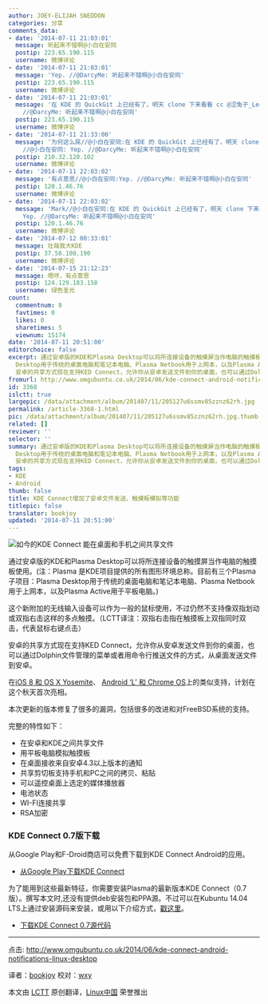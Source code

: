 ```yaml
---
author: JOEY-ELIJAH SNEDDON
categories: 分享
comments_data:
- date: '2014-07-11 21:03:01'
  message: 听起来不错啊@小白在安同
  postip: 223.65.190.115
  username: 微博评论
- date: '2014-07-11 21:03:01'
  message: 'Yep. //@DarcyMe: 听起来不错啊@小白在安同'
  postip: 223.65.190.115
  username: 微博评论
- date: '2014-07-11 21:03:01'
  message: '在 KDE 的 QuickGit 上已经有了，明天 clone 下来看看 cc @涩兔子_LeetCodeCN //@小白在安同: Yep.
    //@DarcyMe: 听起来不错啊@小白在安同'
  postip: 223.65.190.115
  username: 微博评论
- date: '2014-07-11 21:33:00'
  message: '为何这么屌//@小白在安同:在 KDE 的 QuickGit 上已经有了，明天 clone 下来看看 cc @涩兔子_LeetCodeCN
    //@小白在安同: Yep. //@DarcyMe: 听起来不错啊@小白在安同'
  postip: 210.32.120.102
  username: 微博评论
- date: '2014-07-11 22:03:02'
  message: '有点意思//@小白在安同:Yep. //@DarcyMe: 听起来不错啊@小白在安同'
  postip: 120.1.46.76
  username: 微博评论
- date: '2014-07-11 22:03:02'
  message: 'Mark//@小白在安同:在 KDE 的 QuickGit 上已经有了，明天 clone 下来看看 cc @涩兔子_LeetCodeCN //@小白在安同:
    Yep. //@DarcyMe: 听起来不错啊@小白在安同'
  postip: 120.1.46.76
  username: 微博评论
- date: '2014-07-12 00:33:01'
  message: 壮哉我大KDE
  postip: 37.58.100.190
  username: 微博评论
- date: '2014-07-15 21:12:23'
  message: 嗯哼，有点意思
  postip: 124.129.183.158
  username: 绿色圣光
count:
  commentnum: 8
  favtimes: 0
  likes: 0
  sharetimes: 5
  viewnum: 15174
date: '2014-07-11 20:51:00'
editorchoice: false
excerpt: 通过安卓版的KDE和Plasma Desktop可以将所连接设备的触摸屏当作电脑的触摸板使用。(注：Plasma 是KDE项目提供的所有图形环境总称。目前有三个Plasma子项目：Plasma
  Desktop用于传统的桌面电脑和笔记本电脑、Plasma Netbook用于上网本，以及Plasma Active用于平板电脑。) 这个新附加的无线输入设备可以作为一般的鼠标使用，不过仍然不支持像双指划动或双指右击这样的多点触摸。（LCTT译注：双指右击指在触摸板上双指同时双击，代表鼠标右键点击）
  安卓的共享方式现在支持KED Connect，允许你从安卓发送文件到你的桌面，也可以通过Dolphin文
fromurl: http://www.omgubuntu.co.uk/2014/06/kde-connect-android-notifications-linux-desktop
id: 3368
islctt: true
largepic: /data/attachment/album/201407/11/205127u6ssmv85zznz62rh.jpg
permalink: /article-3368-1.html
pic: /data/attachment/album/201407/11/205127u6ssmv85zznz62rh.jpg.thumb.jpg
related: []
reviewer: ''
selector: ''
summary: 通过安卓版的KDE和Plasma Desktop可以将所连接设备的触摸屏当作电脑的触摸板使用。(注：Plasma 是KDE项目提供的所有图形环境总称。目前有三个Plasma子项目：Plasma
  Desktop用于传统的桌面电脑和笔记本电脑、Plasma Netbook用于上网本，以及Plasma Active用于平板电脑。) 这个新附加的无线输入设备可以作为一般的鼠标使用，不过仍然不支持像双指划动或双指右击这样的多点触摸。（LCTT译注：双指右击指在触摸板上双指同时双击，代表鼠标右键点击）
  安卓的共享方式现在支持KED Connect，允许你从安卓发送文件到你的桌面，也可以通过Dolphin文
tags:
- KDE
- Android
thumb: false
title: KDE Connect增加了安卓文件发送、触摸板模拟等功能
titlepic: false
translator: bookjoy
updated: '2014-07-11 20:51:00'
---
```


![如今的KDE Connect 能在桌面和手机之间共享文件](/data/attachment/album/201407/11/205127u6ssmv85zznz62rh.jpg)


通过安卓版的KDE和Plasma Desktop可以将所连接设备的触摸屏当作电脑的触摸板使用。(注：Plasma 是KDE项目提供的所有图形环境总称。目前有三个Plasma子项目：Plasma Desktop用于传统的桌面电脑和笔记本电脑、Plasma Netbook用于上网本，以及Plasma Active用于平板电脑。)


这个新附加的无线输入设备可以作为一般的鼠标使用，不过仍然不支持像双指划动或双指右击这样的多点触摸。（LCTT译注：双指右击指在触摸板上双指同时双击，代表鼠标右键点击）


安卓的共享方式现在支持KED Connect，允许你从安卓发送文件到你的桌面，也可以通过Dolphin文件管理的菜单或者用命令行推送文件的方式，从桌面发送文件到安卓。


在[iOS 8 和 OS X Yosemite](http://www.omgubuntu.co.uk/2014/06/os-x-10-10-feature-ubuntu-already)、 [Android ‘L’ 和 Chrome OS](http://www.omgchrome.com/android-apps-notifications-call-alerts-chromebook/)上的类似支持，计划在这个秋天首次亮相。


本次更新的版本修复了很多的漏洞，包括很多的改进和对FreeBSD系统的支持。


完整的特性如下：


* 在安卓和KDE之间共享文件
* 用平板电脑模拟触摸板
* 在桌面接收来自安卓4.3以上版本的通知
* 共享剪切板支持手机和PC之间的拷贝、粘贴
* 可以遥控桌面上选定的媒体播放器
* 电池状态
* WI-FI连接共享
* RSA加密


### KDE Connect 0.7版下载


从Google Play和F-Droid商店可以免费下载到KDE Connect Android的应用。


* [从Google Play下载KDE Connect](https://play.google.com/store/apps/details?id=org.kde.kdeconnect_tp)


为了能用到这些最新特征，你需要安装Plasma的最新版本KDE Connect（0.7版）。撰写本文时,还没有提供deb安装包和PPA源。不过可以在Kubuntu 14.04 LTS上通过安装源码来安装，或用以下介绍方式，[戳这里](https://albertvaka.wordpress.com/2014/06/28/awesome-contributions-to-kde-connect/#comment-1175)。


* [下载KDE Connect 0.7源代码](http://download.kde.org/unstable/kdeconnect/0.7/src/kdeconnect-kde-0.7.tar.xz.mirrorlist)




---


点击: <http://www.omgubuntu.co.uk/2014/06/kde-connect-android-notifications-linux-desktop>


译者：[bookjoy](https://github.com/bookjoy) 校对：[wxy](https://github.com/wxy)


本文由 [LCTT](https://github.com/LCTT/TranslateProject) 原创翻译，[Linux中国](http://linux.cn/) 荣誉推出